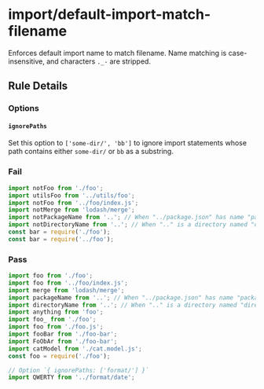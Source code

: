# import/default-import-match-filename

Enforces default import name to match filename. Name matching is case-insensitive, and characters `._-` are stripped.

## Rule Details

### Options

#### `ignorePaths`

Set this option to `['some-dir/', 'bb']` to ignore import statements whose path contains either `some-dir/` or `bb` as a substring.

### Fail

```js
import notFoo from './foo';
import utilsFoo from '../utils/foo';
import notFoo from '../foo/index.js';
import notMerge from 'lodash/merge';
import notPackageName from '..'; // When "../package.json" has name "package-name"
import notDirectoryName from '..'; // When ".." is a directory named "directory-name"
const bar = require('./foo');
const bar = require('../foo');
```

### Pass

```js
import foo from './foo';
import foo from '../foo/index.js';
import merge from 'lodash/merge';
import packageName from '..'; // When "../package.json" has name "package-name"
import directoryName from '..'; // When ".." is a directory named "directory-name"
import anything from 'foo';
import foo_ from './foo';
import foo from './foo.js';
import fooBar from './foo-bar';
import FoObAr from './foo-bar';
import catModel from './cat.model.js';
const foo = require('./foo');

// Option `{ ignorePaths: ['format/'] }`
import QWERTY from '../format/date';
```
